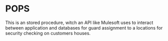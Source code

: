 # POPS
This is an stored procedure, witch an API like Mulesoft uses to interact between application and databases for guard assignment to a locations for security checking on customers houses.

